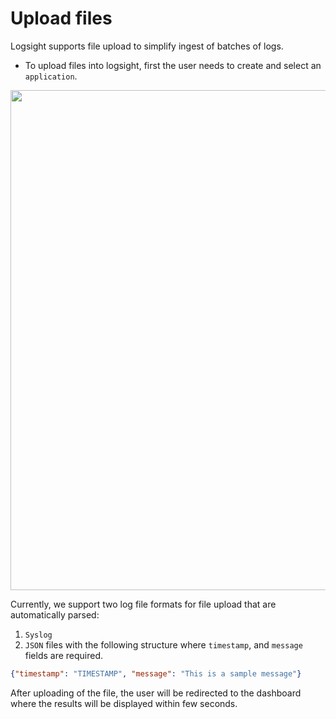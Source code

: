 # Upload files

Logsight supports file upload to simplify ingest of batches of logs.

- To upload files into logsight, first the user needs to create and select an `application`.

<div align=center>
<img width="800" src="/integration/imgs/upload_files.png"/>
</div>

Currently, we support two log file formats for file upload that are automatically parsed:

1. `Syslog` 
2. `JSON` files with the following structure where `timestamp`, and `message` fields are required.
```json 
{"timestamp": "TIMESTAMP", "message": "This is a sample message"}
```

After uploading of the file, the user will be redirected to the dashboard where the results will be displayed within few seconds.
